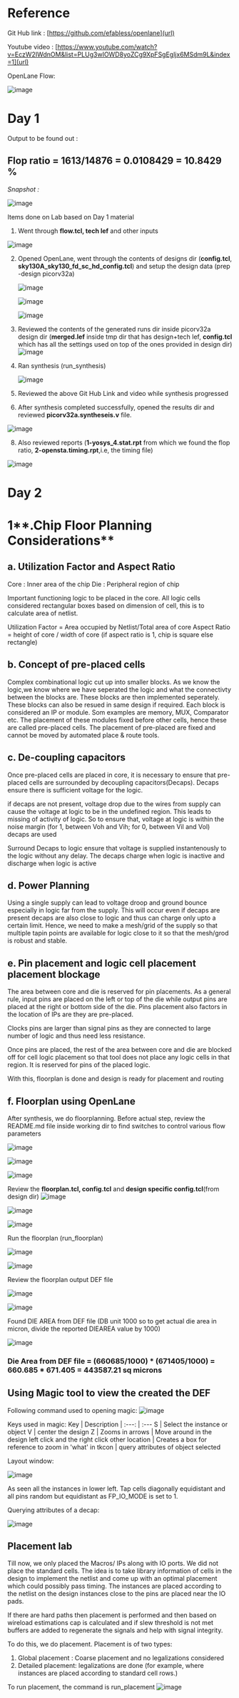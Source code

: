 # **Reference**

Git Hub link : [https://github.com/efabless/openlane](url)

Youtube video : [https://www.youtube.com/watch?v=EczW2IWdnOM&list=PLUg3wIOWD8yoZCg9XpFSgEgljx6MSdm9L&index=1](url)

OpenLane Flow:

![image](https://github.com/user-attachments/assets/109da779-720b-4dec-8524-6f5c3d66a11b)



# **Day 1**

Output to be found out : 

## Flop ratio = 1613/14876 = 0.0108429 = 10.8429 %

_Snapshot :_

![image](https://github.com/user-attachments/assets/d7540334-892e-4265-85b0-06fa1138d81f)



Items done on Lab based on Day 1 material 

  1. Went through **flow.tcl, tech lef** and other inputs

  ![image](https://github.com/user-attachments/assets/0f67c776-cb24-4c9b-bde0-313988736b93)

  2. Opened OpenLane, went through the contents of designs dir (**config.tcl**, **sky130A_sky130_fd_sc_hd_config.tcl**) and setup the design data (prep -design picorv32a)
     
     ![image](https://github.com/user-attachments/assets/4f627763-67f2-435e-acb3-30556b1da4b8)

     ![image](https://github.com/user-attachments/assets/7e02b30b-fcbf-4d4f-93e4-2a44c7ffe02e)

     ![image](https://github.com/user-attachments/assets/6a92d38a-ffe3-4b63-a55d-efd18a432b69)


  3. Reviewed the contents of the generated runs dir inside picorv32a design dir (**merged.lef** inside tmp dir that has design+tech lef, **config.tcl** which has all the settings used on top of the ones provided in design dir)
     ![image](https://github.com/user-attachments/assets/360d4501-f2d4-400c-9198-9b9c1861a508)

  
  4. Ran synthesis (run_synthesis)
  
     ![image](https://github.com/user-attachments/assets/55dc677b-d51f-4a44-9768-a26b934199be)
  
     
  6. Reviewed the above Git Hub Link and video while synthesis progressed


     
  7. After synthesis completed successfully, opened the results dir and reviewed **picorv32a.syntheseis.v** file.

  ![image](https://github.com/user-attachments/assets/739394be-224c-4a9d-ad75-03276b1dd21f)

     
  8. Also reviewed reports (**1-yosys_4.stat.rpt** from which we found the flop ratio, **2-opensta.timing.rpt**,i.e, the timing file)

  ![image](https://github.com/user-attachments/assets/14b20f02-ea5b-4fc9-af5f-b2796af33c00)



    
# **Day 2**

# 1**.Chip Floor Planning Considerations**

## **a. Utilization Factor and Aspect Ratio**

Core : Inner area of the chip
Die : Peripheral region of chip

Important functioning logic to be placed in the core. All logic cells considered rectangular boxes based on dimension of cell, this is to calculate area of netlist.

Utilization Factor = Area occupied by Netlist/Total area of core
Aspect Ratio = height of core / width of core (if aspect ratio is 1, chip is square else rectangle)


## **b. Concept of pre-placed cells**


Complex combinational logic cut up into smaller blocks. As we know the logic,we know where we have seperated the logic and what the connectivty between the blocks are. These blocks are then implemented seperately. These blocks can also be resued in same design if required. Each block is considered an IP or module. Som examples are memory, MUX, Comparator etc. The placement of these modules fixed before other cells, hence these are called pre-placed cells. The placement of pre-placed are fixed and cannot be moved by automated place & route tools.


## **c. De-coupling capacitors**


Once pre-placed cells are placed in core, it is necessary to ensure that pre-placed cells are surrounded by decoupling capacitors(Decaps). Decaps ensure there is sufficient voltage for the logic.

if decaps are not present, voltage drop due to the wires from supply can cause the voltage at logic to be in the undefined region. This leads to missing of activity of logic. So to ensure that, voltage at logic is within the noise margin (for 1, between Voh and Vih; for 0, between Vil and Vol) decaps are used

Surround Decaps to logic ensure that voltage is supplied instantenously to the logic without any delay. The decaps charge when logic is inactive and discharge when logic is active


## **d. Power Planning**


Using a single supply can lead to voltage droop and ground bounce especially in logic far from the supply. This will occur even if decaps are present decaps are also close to logic and thus can charge only upto a certain limit. Hence, we need to make a mesh/grid of the supply so that multiple tapin points are available for logic close to it so that the mesh/grod is robust and stable.


## **e. Pin placement and logic cell placement placement blockage**

The area between core and die is reserved for pin placements. As a general rule, input pins are placed on the left or top of the die while output pins are placed at the right or bottom side of the die. Pins placement also factors in the location of IPs are they are pre-placed. 

Clocks pins are larger than signal pins as they are connected to large number of logic and thus need less resistance.

Once pins are placed, the rest of the area between core and die are blocked off for cell logic placement so that tool does not place any logic cells in that region. It is reserved for pins of the placed logic.

With this, floorplan is done and design is ready for placement and routing


## **f. Floorplan using OpenLane**

After synthesis, we do floorplanning. Before actual step, review the README.md file inside working dir to find switches to control various flow parameters

![image](https://github.com/user-attachments/assets/58432398-2a15-4645-85d2-2bb7c4f2a623)

![image](https://github.com/user-attachments/assets/8ca9e7c9-2b6a-41f0-b56f-399b8efb5706)

![image](https://github.com/user-attachments/assets/b983225b-f271-4f01-adf8-735a4aa305b6)


Review the **floorplan.tcl, config.tcl** and **design specific config.tcl**(from design dir) 
![image](https://github.com/user-attachments/assets/a2be438e-aa82-4579-9add-e8787292a510)

![image](https://github.com/user-attachments/assets/d2eb5b55-fb37-4d52-9dd5-3f61aab0ff52)

![image](https://github.com/user-attachments/assets/80a21e82-d8eb-46a7-86f2-f02f697ea72a)

Run the floorplan (run_floorplan)

![image](https://github.com/user-attachments/assets/cf254d90-6fd3-438d-bdb4-4aa676073821)

![image](https://github.com/user-attachments/assets/70e67974-d195-450c-a120-f200536da60f)

Review the floorplan output DEF file

![image](https://github.com/user-attachments/assets/14342487-378c-4ed9-b07e-8056a48a10f6)

![image](https://github.com/user-attachments/assets/ab3f51f3-3e41-4c42-8172-1484e5a0569d)

Found DIE AREA from DEF file (DB unit 1000 so to get actual die area in micron, divide the reported DIEAREA value by 1000)

![image](https://github.com/user-attachments/assets/14ee98cb-e654-44ca-9f2f-128bc01471c2)


### Die Area from DEF file = (660685/1000) * (671405/1000) = 660.685 * 671.405 = 443587.21 sq microns

## Using Magic tool to view the created the DEF 

Following command used to opening magic:
![image](https://github.com/user-attachments/assets/9f8aff89-d320-4fb6-9c60-8433a7821a14)

Keys used in magic:
Key  | Description
| :---: | :---
S | Select the instance or object
V | center the design
Z | Zooms in
arrows | Move around in the design
left click and the right click other location | Creates a box for reference to zoom in
'what' in tkcon | query attributes of object selected


Layout window:

![image](https://github.com/user-attachments/assets/b9a25eb1-5782-4c9c-88f5-c7527cf78636)

As seen all the instances in lower left. Tap cells diagonally equidistant and all pins random but equidistant as FP_IO_MODE is set to 1.

Querying attributes of a decap:

![image](https://github.com/user-attachments/assets/5eafa019-a144-4744-9b2c-20ae4df02da3)

## Placement lab

Till now, we only placed the Macros/ IPs along with IO ports. We did not place the standard cells. The idea is to take library information of cells in the design to implement the netlist and come up with an optimal placement which could possibly pass timing. The instances are placed according to the netlist on the design instances close to the pins are placed near the IO pads.

If there are hard paths then placement is performed and then based on wireload estimations cap is calculated and if slew threshold is not met buffers are added to regenerate the signals and help with signal integrity.

To do this, we do placement. Placement is of two types:

1. Global placement : Coarse placement and no legalizations considered
2. Detailed placement: legalizations are done (for example, where instances are placed according to standard cell rows.)

To run placement, the command is run_placement
![image](https://github.com/user-attachments/assets/21400460-3e88-4a05-afaa-63643b8d20e5)







